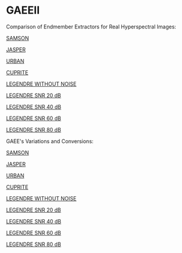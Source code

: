 # GAEEII

Comparison of Endmember Extractors for Real Hyperspectral Images:

[SAMSON](./comparison/SAMSON.md)

[JASPER](./comparison/JASPER.md)

[URBAN](./comparison/URBAN.md)

[CUPRITE](./comparison/CUPRITE.md)

[LEGENDRE WITHOUT NOISE](./comparison/LEGENDRE0.md)

[LEGENDRE SNR 20 dB](./comparison/LEGENDRE20.md)

[LEGENDRE SNR 40 dB](./comparison/LEGENDRE40.md)

[LEGENDRE SNR 60 dB](./comparison/LEGENDRE60.md)

[LEGENDRE SNR 80 dB](./comparison/LEGENDRE80.md)

GAEE's Variations and Conversions:

[SAMSON](./conversion/SAMSON_GAEE.md)

[JASPER](./conversion/JASPER_GAEE.md)

[URBAN](./conversion/URBAN_GAEE.md)

[CUPRITE](./conversion/CUPRITE_GAEE.md)

[LEGENDRE WITHOUT NOISE](./conversion/LEGENDRE_0_GAEE.md)

[LEGENDRE SNR 20 dB](./conversion/LEGENDRE_20_GAEE.md)

[LEGENDRE SNR 40 dB](./conversion/LEGENDRE_40_GAEE.md)

[LEGENDRE SNR 60 dB](./conversion/LEGENDRE_60_GAEE.md)

[LEGENDRE SNR 80 dB](./conversion/LEGENDRE_80_GAEE.md)

